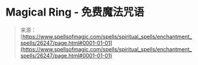 <!--yml

category: 未分类

date: 2024-06-12 19:14:02

-->

# Magical Ring - 免费魔法咒语

> 来源：[https://www.spellsofmagic.com/spells/spiritual_spells/enchantment_spells/26247/page.html#0001-01-01](https://www.spellsofmagic.com/spells/spiritual_spells/enchantment_spells/26247/page.html#0001-01-01)
